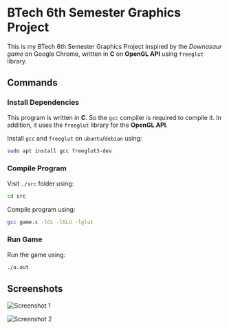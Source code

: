 # BTech 6th Semester Graphics Project

This is my BTech 6th Semester Graphics Project inspired by the _Downasaur game_ on Google Chrome,
written in **C** on **OpenGL API** using `freeglut` library.

## Commands

### Install Dependencies

This program is written in **C**. So the `gcc` compiler is required to compile it. In addition, it
uses the `freeglut` library for the **OpenGL API**.

Install `gcc` and `freeglut` on `ubuntu`/`debian` using:

```bash
sudo apt install gcc freeglut3-dev
```

### Compile Program

Visit `./src` folder using:

```bash
cd src
```

Compile program using:

```bash
gcc game.c -lGL -lGLU -lglut
```

### Run Game

Run the game using:

```bash
./a.out
```

## Screenshots

![Screenshot 1](./screenshots/screenshot-1.png?raw=true "Screenshot 1")

![Screenshot 2](./screenshots/screenshot-2.png?raw=true "Screenshot 2")

